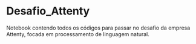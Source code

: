 # Desafio_Attenty
Notebook contendo todos os códigos para passar no desafio da empresa Attenty, focada em processamento de linguagem natural.
